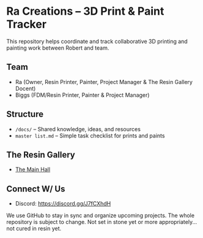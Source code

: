 # Ra Creations – 3D Print & Paint Tracker

This repository helps coordinate and track collaborative 3D printing and painting work between Robert and team.

## Team
- Ra (Owner, Resin Printer, Painter, Project Manager & The Resin Gallery Docent)
- Biggs (FDM/Resin Printer, Painter & Project Manager)

## Structure
- `/docs/` – Shared knowledge, ideas, and resources
- `master list.md` – Simple task checklist for prints and paints

## The Resin Gallery
- [The Main Hall](https://github.com/rathesundeity/3D-Collaboration/blob/main/The%20Resin%20Gallery/The%20Main%20Hall.md)

## Connect W/ Us
- Discord: https://discord.gg/J7fCXhdH

We use GitHub to stay in sync and organize upcoming projects.
The whole repository is subject to change. Not set in stone yet or more appropriately... not cured in resin yet.
